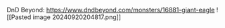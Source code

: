 DnD Beyond: https://www.dndbeyond.com/monsters/16881-giant-eagle
![[Pasted image 20240920204817.png]]